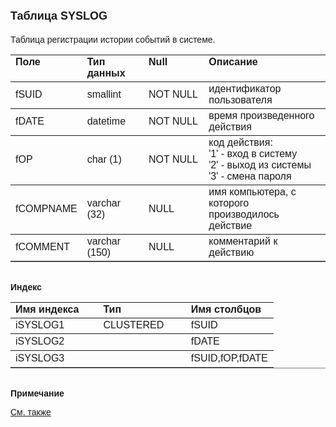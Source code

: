 ﻿<html>
<head>
<title>Таблица SYSLOG</title>
</head>

<body>

<h1><font size="4" face="Arial">Таблица SYSLOG</font></h1>

<p><font face="Arial">Таблицa регистрации истории событий в системе.<br>
</font></p>

<table border="1" cellPadding="5" cols="2" frame="below" rules="rows">
<TBODY>
  <tr vAlign="top">
    <td class="label" width="20%"><font face="Arial"><b>Поле</b></font></td>
    <td class="label" width="20%"><font face="Arial"><strong>Тип 
	данных</strong></font></td>
    <td class="label" width="20%"><font face="Arial"><strong>Null</strong></font></td>
    <td class="label" width="40%"><font face="Arial"><strong>Описание</strong></font></td>
  </tr>
  <tr>
    <td width="20%"><font face="Arial">fSUID</font></td>
    <td width="20%"><font face="Arial">smallint</font></td>
    <td width="20%"><font face="Arial">NOT NULL</font></td>
    <td width="40%"><font face="Arial">идентификатор пользователя</font></td>
  </tr>
  <tr>
    <td width="20%"><font face="Arial">fDATE</font></td>
    <td width="20%"><font face="Arial">datetime</font></td>
    <td width="20%"><font face="Arial">NOT NULL</font></td>
    <td width="40%"><font face="Arial">время произведенного действия</font></td>
  </tr>
  <tr>
    <td width="20%"><font face="Arial">fOP</font></td>
    <td width="20%"><font face="Arial">char (1)</font></td>
    <td width="20%"><font face="Arial">NOT NULL</font></td>
    <td width="40%"><font face="Arial">код действия:<br>
    &#39;1&#39; - вход в систему<br>
    &#39;2&#39; - выход из системы<br>
    &#39;3&#39; - смена пароля</font></td>
  </tr>
  <tr>
    <td width="20%"><font face="Arial">fCOMPNAME</font></td>
    <td width="20%"><font face="Arial">varchar (32)</font></td>
    <td width="20%"><font face="Arial">NULL</font></td>
    <td width="40%"><font face="Arial">имя компьютера, с которого 
	производилось действие</font></td>
  </tr>
  <tr>
    <td width="20%"><font face="Arial">fCOMMENT<b> </b></font></td>
    <td width="20%"><font face="Arial">varchar (150)</font></td>
    <td width="20%"><font face="Arial">NULL</font></td>
    <td width="40%"><font face="Arial">комментарий к действию </font></td>
  </tr>
</TBODY>
</table>

<p class="label"><font face="Arial"><b><br>
Индекс</b></font></p>

<table border="1" cellPadding="5" cols="2" frame="below" rules="rows">
  <tr vAlign="top">
    <td class="label" width="33%"><font face="Arial"><b>Имя индекса</b></font></td>
    <td class="label" width="33%"><font face="Arial"><strong>Тип </strong></font></td>
    <td class="label" width="33%"><font face="Arial"><strong>Имя 
	столбцов</strong></font></td>
  </tr>
  <tr>
    <td width="33%"><font face="Arial">iSYSLOG1 </font></td>
    <td width="33%"><font face="Arial">CLUSTERED</font></td>
    <td width="33%"><font face="Arial">fSUID</font></td>
  </tr>
	<tr>
    <td width="33%"><font face="Arial">iSYSLOG2 </font></td>
    <td width="33%">&nbsp;</td>
    <td width="33%"><font face="Arial">fDATE</font></td>
  </tr>
  <tr>
    <td width="33%"><font face="Arial">iSYSLOG3</font></td>
    <td width="33%">&nbsp;</td>
    <td width="33%"><font face="Arial">fSUID,fOP,fDATE</font></td>
  </tr>
</table>

<p class="label"><font face="Arial"><b>
<br>
Примечание</b></font></p>

<p class="label"><a href="database_scheme.html"><font face="Arial">См. 
также</font></a></p>
</body>
</html>
